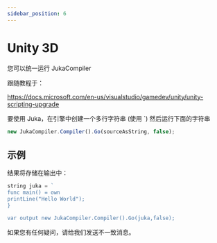 ```yaml
---
sidebar_position: 6
---
```


# Unity 3D

您可以统一运行 JukaCompiler

跟随教程于：

https://docs.microsoft.com/en-us/visualstudio/gamedev/unity/unity-scripting-upgrade

要使用 Juka，在引擎中创建一个多行字符串 (使用 `) 然后运行下面的字符串

```jsx
new JukaCompiler.Compiler().Go(sourceAsString, false);
```

## 示例

结果将存储在输出中：

```jsx
string juka = `
func main() = own
printLine("Hello World");
}

var output new JukaCompiler.Compiler().Go(juka,false);
```

如果您有任何疑问，请给我们发送不一致消息。
